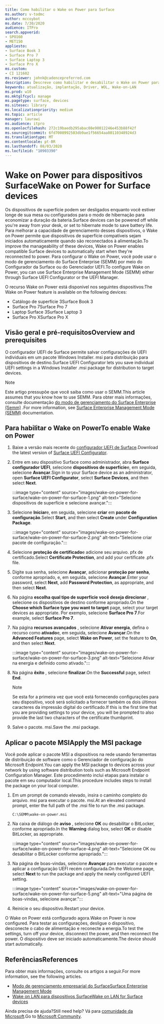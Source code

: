 ```yaml
---
title: Como habilitar o Wake on Power para Surface
ms.author: v-todmc
author: mccoybot
ms.date: 7/30/2020
audience: ITPro
search.appverid:
- SPO160
- MET150
appliesto:
- Surface Book 3
- Surface Pro 7
- Surface Laptop 3
- Surface Pro X
ms.custom:
- CI 121602
ms.reviewer: johnk@cadencepreferred.com
description: Descreve como habilitar e desabilitar o Wake on Power para dispositivos Surface.
keywords: atualização, implantação, Driver, WOL, Wake-on-LAN
ms.prod: w10
ms.mktglfcycl: manage
ms.pagetype: surface, devices
ms.sitesec: library
ms.localizationpriority: medium
ms.topic: article
manager: laurawi
ms.audience: itpro
ms.openlocfilehash: 272c19baedb295abac08e90012246e453b88f42f
ms.sourcegitcommit: 6fd7008992503db9ae1f56654aa80110348924d3
ms.translationtype: MT
ms.contentlocale: pt-BR
ms.lasthandoff: 08/03/2020
ms.locfileid: "10903390"
---
```

# <span data-ttu-id="3add9-104">Wake on Power para dispositivos Surface</span><span class="sxs-lookup"><span data-stu-id="3add9-104">Wake on Power for Surface devices</span></span>

<span data-ttu-id="3add9-105">Os dispositivos de superfície podem ser desligados enquanto você estiver longe de sua mesa ou configurados para o modo de hibernação para economizar a duração da bateria.</span><span class="sxs-lookup"><span data-stu-id="3add9-105">Surface devices can be powered off while you're away from your desk, or set to hibernate mode to save battery life.</span></span> <span data-ttu-id="3add9-106">Para melhorar a capacidade de gerenciamento desses dispositivos, o Wake on Power permite que dispositivos de superfície compatíveis sejam iniciados automaticamente quando são reconectados à alimentação.</span><span class="sxs-lookup"><span data-stu-id="3add9-106">To improve the manageability of these devices, Wake on Power enables compatible Surface devices to automatically start when they're reconnected to power.</span></span> <span data-ttu-id="3add9-107">Para configurar o Wake on Power, você pode usar o modo de gerenciamento do Surface Enterprise (SEMM) por meio do Configurador da Surface ou do Gerenciador UEFI.</span><span class="sxs-lookup"><span data-stu-id="3add9-107">To configure Wake on Power, you can use Surface Enterprise Management Mode (SEMM) either through Surface UEFI Configurator or the UEFI Manager.</span></span>

<span data-ttu-id="3add9-108">O recurso Wake on Power está disponível nos seguintes dispositivos:</span><span class="sxs-lookup"><span data-stu-id="3add9-108">The Wake on Power feature is available on the following devices:</span></span>

- <span data-ttu-id="3add9-109">Catálogo de superfície 3</span><span class="sxs-lookup"><span data-stu-id="3add9-109">Surface Book 3</span></span>
- <span data-ttu-id="3add9-110">Surface Pro 7</span><span class="sxs-lookup"><span data-stu-id="3add9-110">Surface Pro 7</span></span>
- <span data-ttu-id="3add9-111">Laptop Surface 3</span><span class="sxs-lookup"><span data-stu-id="3add9-111">Surface Laptop 3</span></span>
- <span data-ttu-id="3add9-112">Surface Pro X</span><span class="sxs-lookup"><span data-stu-id="3add9-112">Surface Pro X</span></span> 

## <span data-ttu-id="3add9-113">Visão geral e pré-requisitos</span><span class="sxs-lookup"><span data-stu-id="3add9-113">Overview and prerequisites</span></span>

<span data-ttu-id="3add9-114">O configurador UEFI de Surface permite salvar configurações de UEFI individuais em um pacote Windows Installer. msi para distribuição para dispositivos de destino.</span><span class="sxs-lookup"><span data-stu-id="3add9-114">Surface UEFI Configurator lets you save individual UEFI settings in a Windows Installer .msi package for distribution to target devices.</span></span> 

> [!NOTE]
> <span data-ttu-id="3add9-115">Este artigo pressupõe que você saiba como usar o SEMM.</span><span class="sxs-lookup"><span data-stu-id="3add9-115">This article assumes that you know how to use SEMM.</span></span> <span data-ttu-id="3add9-116">Para obter mais informações, consulte documentação [do modo de gerenciamento do Surface Enterprise (Semm)](surface-enterprise-management-mode.md) .</span><span class="sxs-lookup"><span data-stu-id="3add9-116">For more information, see [Surface Enterprise Management Mode (SEMM)](surface-enterprise-management-mode.md) documentation.</span></span>

## <span data-ttu-id="3add9-117">Para habilitar o Wake on Power</span><span class="sxs-lookup"><span data-stu-id="3add9-117">To enable Wake on Power</span></span>

1.  <span data-ttu-id="3add9-118">Baixe a versão mais recente do [configurador UEFI de Surface](https://www.microsoft.com/download/confirmation.aspx?id=46703).</span><span class="sxs-lookup"><span data-stu-id="3add9-118">Download the latest version of [Surface UEFI Configurator](https://www.microsoft.com/download/confirmation.aspx?id=46703).</span></span>
2.  <span data-ttu-id="3add9-119">Entre em seu dispositivo Surface como administrador, abra **Surface configurador UEFI**, selecione **dispositivos de superfície**e, em seguida, selecione **Avançar**.</span><span class="sxs-lookup"><span data-stu-id="3add9-119">Sign in to your Surface device as an administrator, open **Surface UEFI Configurator**, select **Surface Devices**, and then select **Next**.</span></span>

    :::image type="content" source="images/wake-on-power-for-surface/wake-on-power-for-surface-1.png" alt-text="Selecione dispositivos de superfície e selecione avançar.":::
3.  <span data-ttu-id="3add9-121">Selecione **Iniciar**e, em seguida, selecione **criar** em **pacote de configuração**.</span><span class="sxs-lookup"><span data-stu-id="3add9-121">Select **Start**, and then select **Create** under **Configuration Package**.</span></span>

    :::image type="content" source="images/wake-on-power-for-surface/wake-on-power-for-surface-2.png" alt-text="Selecione criar pacote de configuração.":::
4.  <span data-ttu-id="3add9-123">Selecione **proteção de certificado**e adicione seu arquivo. pfx de certificado.</span><span class="sxs-lookup"><span data-stu-id="3add9-123">Select **Certificate Protection**, and add your certificate .pfx file.</span></span> 
5. <span data-ttu-id="3add9-124">Digite sua senha, selecione **Avançar**, adicionar **proteção por senha**, conforme apropriado, e, em seguida, selecione **Avançar**.</span><span class="sxs-lookup"><span data-stu-id="3add9-124">Enter your password, select **Next**, add **Password Protection**, as appropriate, and then select **Next**.</span></span>
6.  <span data-ttu-id="3add9-125">Na página **escolha qual tipo de superfície você deseja direcionar** , selecione os dispositivos de destino conforme apropriado.</span><span class="sxs-lookup"><span data-stu-id="3add9-125">On the **Choose which Surface type you want to target** page, select your target devices as appropriate.</span></span> <span data-ttu-id="3add9-126">Por exemplo, selecione **Surface Pro 7**.</span><span class="sxs-lookup"><span data-stu-id="3add9-126">For example, select **Surface Pro 7**.</span></span>
7.  <span data-ttu-id="3add9-127">Na página **recursos avançados** , selecione **Ativar energia**, defina o recurso como **ativado**e, em seguida, selecione **Avançar**.</span><span class="sxs-lookup"><span data-stu-id="3add9-127">On the **Advanced Features** page, select **Wake on Power**, set the feature to **On**, and then select **Next**.</span></span>

    :::image type="content" source="images/wake-on-power-for-surface/wake-on-power-for-surface-3.png" alt-text="Selecione Ativar na energia e definido como ativado."::: 
8.  <span data-ttu-id="3add9-129">Na página **êxito** , selecione **finalizar**.</span><span class="sxs-lookup"><span data-stu-id="3add9-129">On the **Successful** page, select **End**.</span></span>

    > [!NOTE]
    > <span data-ttu-id="3add9-130">Se esta for a primeira vez que você está fornecendo configurações para seu dispositivo, você será solicitado a fornecer também os dois últimos caracteres da impressão digital do certificado.</span><span class="sxs-lookup"><span data-stu-id="3add9-130">If this is the first time that you are providing settings to your device, you will be prompted to also provide the last two characters of the certificate thumbprint.</span></span> 
9.  <span data-ttu-id="3add9-131">Salve o pacote. msi.</span><span class="sxs-lookup"><span data-stu-id="3add9-131">Save the .msi package.</span></span> 

## <span data-ttu-id="3add9-132">Aplicar o pacote MSI</span><span class="sxs-lookup"><span data-stu-id="3add9-132">Apply the MSI package</span></span> 

<span data-ttu-id="3add9-133">Você pode aplicar o pacote MSI a dispositivos na rede usando ferramentas de distribuição de software como o Gerenciador de configuração do Microsoft Endpoint.</span><span class="sxs-lookup"><span data-stu-id="3add9-133">You can apply the MSI package to devices across your network by using software distribution tools such as Microsoft Endpoint Configuration Manager.</span></span> <span data-ttu-id="3add9-134">Este procedimento inclui etapas para instalar o pacote em seu computador local.</span><span class="sxs-lookup"><span data-stu-id="3add9-134">This procedure includes steps to install the package on your local computer.</span></span> 

1.  <span data-ttu-id="3add9-135">Em um prompt de comando elevado, insira o caminho completo do arquivo. msi para executar o pacote. msi.</span><span class="sxs-lookup"><span data-stu-id="3add9-135">At an elevated command prompt, enter the full path of the .msi file to run the .msi package.</span></span> 

    ```
    C:\SEMM\wake-on-power.msi 
    ```

2.  <span data-ttu-id="3add9-136">Na caixa de diálogo de **aviso** , selecione **OK** ou desabilitar o BitLocker, conforme apropriado.</span><span class="sxs-lookup"><span data-stu-id="3add9-136">In the **Warning** dialog box, select **OK** or disable BitLocker, as appropriate.</span></span>

    :::image type="content" source="images/wake-on-power-for-surface/wake-on-power-for-surface-4.png" alt-text="Selecione OK ou desabilitar o BitLocker conforme apropriado.":::
3.  <span data-ttu-id="3add9-138">Na página de boas-vindas, selecione **Avançar** para executar o pacote e aplicar a configuração UEFI recém configurada.</span><span class="sxs-lookup"><span data-stu-id="3add9-138">On the Welcome page, select **Next** to run the package and apply the newly configured UEFI setting.</span></span>

    :::image type="content" source="images/wake-on-power-for-surface/wake-on-power-for-surface-5.png" alt-text="Uma página de boas-vindas, selecione avançar.":::
4.  <span data-ttu-id="3add9-140">Reinicie o seu dispositivo.</span><span class="sxs-lookup"><span data-stu-id="3add9-140">Restart your device.</span></span> 

<span data-ttu-id="3add9-141">O Wake on Power está configurado agora.</span><span class="sxs-lookup"><span data-stu-id="3add9-141">Wake on Power is now configured.</span></span> <span data-ttu-id="3add9-142">Para testar as configurações, desligue o dispositivo, desconecte o cabo de alimentação e reconecte a energia.</span><span class="sxs-lookup"><span data-stu-id="3add9-142">To test the settings, turn off your device, disconnect the power, and then reconnect the power.</span></span> <span data-ttu-id="3add9-143">O dispositivo deve ser iniciado automaticamente.</span><span class="sxs-lookup"><span data-stu-id="3add9-143">The device should start automatically.</span></span> 

## <span data-ttu-id="3add9-144">Referências</span><span class="sxs-lookup"><span data-stu-id="3add9-144">References</span></span>

<span data-ttu-id="3add9-145">Para obter mais informações, consulte os artigos a seguir.</span><span class="sxs-lookup"><span data-stu-id="3add9-145">For more information, see the following articles.</span></span> 

- [<span data-ttu-id="3add9-146">Modo de gerenciamento empresarial do Surface</span><span class="sxs-lookup"><span data-stu-id="3add9-146">Surface Enterprise Management Mode</span></span>](surface-enterprise-management-mode.md)
- [<span data-ttu-id="3add9-147">Wake on LAN para dispositivos Surface</span><span class="sxs-lookup"><span data-stu-id="3add9-147">Wake on LAN for Surface devices</span></span>](wake-on-lan-for-surface-devices.md)

<span data-ttu-id="3add9-148">Ainda precisa de ajuda?</span><span class="sxs-lookup"><span data-stu-id="3add9-148">Still need help?</span></span> <span data-ttu-id="3add9-149">Vá para [comunidade da Microsoft](https://answers.microsoft.com/).</span><span class="sxs-lookup"><span data-stu-id="3add9-149">Go to [Microsoft Community](https://answers.microsoft.com/).</span></span>